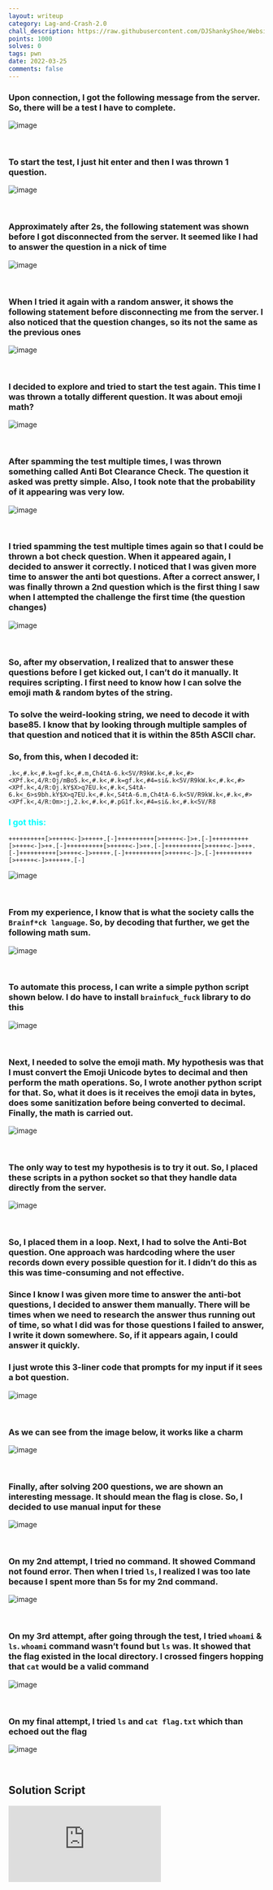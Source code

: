 ```yaml
---
layout: writeup
category: Lag-and-Crash-2.0
chall_description: https://raw.githubusercontent.com/DJShankyShoe/Website/master/assets/CTFs/2022/Lag-and-Crash-2.0/We%20Need%20Flash/images/dp.png
points: 1000
solves: 0
tags: pwn
date: 2022-03-25
comments: false
---
```

### Upon connection, I got the following message from the server. So, there will be a test I have to complete.

![image](https://raw.githubusercontent.com/DJShankyShoe/Website/master/assets/CTFs/2022/Lag-and-Crash-2.0/We%20Need%20Flash/images/connection.png)

‎


### To start the test, I just hit enter and then I was thrown 1 question.

![image](https://raw.githubusercontent.com/DJShankyShoe/Website/master/assets/CTFs/2022/Lag-and-Crash-2.0/We%20Need%20Flash/images/1st.png)

‎


### Approximately after 2s, the following statement was shown before I got disconnected from the server. It seemed like I had to answer the question in a nick of time

![image](https://raw.githubusercontent.com/DJShankyShoe/Website/master/assets/CTFs/2022/Lag-and-Crash-2.0/We%20Need%20Flash/images/slow.png)

‎


### When I tried it again with a random answer, it shows the following statement before disconnecting me from the server. I also noticed that the question changes, so its not the same as the previous ones

![image](https://raw.githubusercontent.com/DJShankyShoe/Website/master/assets/CTFs/2022/Lag-and-Crash-2.0/We%20Need%20Flash/images/wrong.png)

‎


### I decided to explore and tried to start the test again. This time I was thrown a totally different question. It was about emoji math?

![image](https://raw.githubusercontent.com/DJShankyShoe/Website/master/assets/CTFs/2022/Lag-and-Crash-2.0/We%20Need%20Flash/images/emoji.png)

‎


### After spamming the test multiple times, I was thrown something called Anti Bot Clearance Check. The question it asked was pretty simple. Also, I took note that the probability of it appearing was very low.

![image](https://raw.githubusercontent.com/DJShankyShoe/Website/master/assets/CTFs/2022/Lag-and-Crash-2.0/We%20Need%20Flash/images/anti-bot.png)

‎


### I tried spamming the test multiple times again so that I could be thrown a bot check question. When it appeared again, I decided to answer it correctly. I noticed that I was given more time to answer the anti bot questions. After a correct answer, I was finally thrown a 2nd question which is the first thing I saw when I attempted the challenge the first time (the question changes)

![image](https://raw.githubusercontent.com/DJShankyShoe/Website/master/assets/CTFs/2022/Lag-and-Crash-2.0/We%20Need%20Flash/images/pass.png)

‎


### So, after my observation, I realized that to answer these questions before I get kicked out, I can’t do it manually. It requires scripting. I first need to know how I can solve the emoji math & random bytes of the string.

### To solve the weird-looking string, we need to decode it with base85. I know that by looking through multiple samples of that question and noticed that it is within the 85th ASCII char. 

### So, from this, when I decoded it:

```
.k<,#.k<,#.k=gf.k<,#.m,Ch4tA-6.k<5V/R9kW.k<,#.k<,#><XPf.k<,4/R:Oj/mBo5.k<,#.k<,#.k=gf.k<,#4=si&.k<5V/R9kW.k<,#.k<,#><XPf.k<,4/R:Oj.kY$X>q7EU.k<,#.k<,S4tA-6.k<_6>s9bh.kY$X>q7EU.k<,#.k<,S4tA-6.m,Ch4tA-6.k<5V/R9kW.k<,#.k<,#><XPf.k<,4/R:Om>:j,2.k<,#.k<,#.pG1f.k<,#4=si&.k<,#.k<5V/R8
```

<h3 style="color:aqua;">‎I got this:</h3>

```
++++++++++[>+++++<-]>+++++.[-]++++++++++[>+++++<-]>+.[-]++++++++++[>++++<-]>++.[-]++++++++++[>+++++<-]>++.[-]++++++++++[>+++++<-]>+++.[-]++++++++++[>++++<-]>+++++.[-]++++++++++[>+++++<-]>.[-]++++++++++[>+++++<-]>++++++.[-]
```

![image](https://raw.githubusercontent.com/DJShankyShoe/Website/master/assets/CTFs/2022/Lag-and-Crash-2.0/We%20Need%20Flash/images/decode.png)

‎


### From my experience, I know that is what the society calls the `Brainf*ck language`. So, by decoding that further, we get the following math sum.

![image](https://raw.githubusercontent.com/DJShankyShoe/Website/master/assets/CTFs/2022/Lag-and-Crash-2.0/We%20Need%20Flash/images/brain.png)

‎


### To automate this process, I can write a simple python script shown below. I do have to install `brainfuck_fuck` library to do this

![image](https://raw.githubusercontent.com/DJShankyShoe/Website/master/assets/CTFs/2022/Lag-and-Crash-2.0/We%20Need%20Flash/images/script1.png)

‎


### Next, I needed to solve the emoji math. My hypothesis was that I must convert the Emoji Unicode bytes to decimal and then perform the math operations. So, I wrote another python script for that. So, what it does is it receives the emoji data in bytes, does some sanitization before being converted to decimal. Finally, the math is carried out.

![image](https://raw.githubusercontent.com/DJShankyShoe/Website/master/assets/CTFs/2022/Lag-and-Crash-2.0/We%20Need%20Flash/images/script2.png)

‎


### The only way to test my hypothesis is to try it out. So, I placed these scripts in a python socket so that they handle data directly from the server. 

![image](https://raw.githubusercontent.com/DJShankyShoe/Website/master/assets/CTFs/2022/Lag-and-Crash-2.0/We%20Need%20Flash/images/script3.png)

‎


### So, I placed them in a loop. Next, I had to solve the Anti-Bot question. One approach was hardcoding where the user records down every possible question for it. I didn’t do this as this was time-consuming and not effective.

### Since I know I was given more time to answer the anti-bot questions, I decided to answer them manually. There will be times when we need to research the answer thus running out of time, so what I did was for those questions I failed to answer, I write it down somewhere. So, if it appears again, I could answer it quickly. 

### I just wrote this 3-liner code that prompts for my input if it sees a bot question.

![image](https://raw.githubusercontent.com/DJShankyShoe/Website/master/assets/CTFs/2022/Lag-and-Crash-2.0/We%20Need%20Flash/images/script4.png)

‎


### As we can see from the image below, it works like a charm

![image](https://raw.githubusercontent.com/DJShankyShoe/Website/master/assets/CTFs/2022/Lag-and-Crash-2.0/We%20Need%20Flash/images/script5.png)

‎


### Finally, after solving 200 questions, we are shown an interesting message. It should mean the flag is close. So, I decided to use manual input for these

![image](https://raw.githubusercontent.com/DJShankyShoe/Website/master/assets/CTFs/2022/Lag-and-Crash-2.0/We%20Need%20Flash/images/script6.png)

‎


### On my 2nd attempt, I tried no command. It showed Command not found error. Then when I tried `ls`, I realized I was too late because I spent more than 5s for my 2nd command.

![image](https://raw.githubusercontent.com/DJShankyShoe/Website/master/assets/CTFs/2022/Lag-and-Crash-2.0/We%20Need%20Flash/images/attempt1.png)

‎


### On my 3rd attempt, after going through the test, I tried `whoami` & `ls`. `whoami` command wasn’t found but `ls` was. It showed that the flag existed in the local directory. I crossed fingers hopping that `cat` would be a valid command

![image](https://raw.githubusercontent.com/DJShankyShoe/Website/master/assets/CTFs/2022/Lag-and-Crash-2.0/We%20Need%20Flash/images/attempt2.png)

‎


### On my final attempt, I tried `ls` and `cat flag.txt` which than echoed out the flag

![image](https://raw.githubusercontent.com/DJShankyShoe/Website/master/assets/CTFs/2022/Lag-and-Crash-2.0/We%20Need%20Flash/images/solve.png)

‎



## Solution Script

![bot.py](https://raw.githubusercontent.com/DJShankyShoe/Website/master/assets/CTFs/2022/Lag-and-Crash-2.0/We%20Need%20Flash/scripts/bot.py)